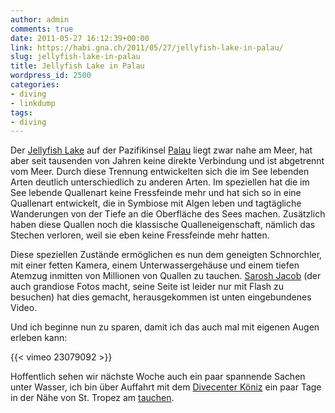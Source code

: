 ```yaml
---
author: admin
comments: true
date: 2011-05-27 16:12:39+00:00
link: https://habi.gna.ch/2011/05/27/jellyfish-lake-in-palau/
slug: jellyfish-lake-in-palau
title: Jellyfish Lake in Palau
wordpress_id: 2500
categories:
- diving
- linkdump
tags:
- diving
---
```


Der [Jellyfish Lake](https://de.wikipedia.org/wiki/Jellyfish_Lake) auf der Pazifikinsel [Palau](http://de.wikipedia.org/wiki/Palau) liegt zwar nahe am Meer, hat aber seit tausenden von Jahren keine direkte Verbindung und ist abgetrennt vom Meer.
Durch diese Trennung entwickelten sich die im See lebenden Arten deutlich unterschiedlich zu anderen Arten.
Im speziellen hat die im See lebende Quallenart keine Fressfeinde mehr und hat sich so in eine Quallenart entwickelt, die in Symbiose mit Algen leben und tagtägliche Wanderungen von der Tiefe an die Oberfläche des Sees machen.
Zusätzlich haben diese Quallen noch die klassische Qualleneigenschaft, nämlich das Stechen verloren, weil sie eben keine Fressfeinde mehr hatten.

Diese speziellen Zustände ermöglichen es nun dem geneigten Schnorchler, mit einer fetten Kamera, einem Unterwassergehäuse und einem tiefen Atemzug inmitten von Millionen von Quallen zu tauchen.
[Sarosh Jacob](http://www.saroshjacob.com/) (der auch grandiose Fotos macht, seine Seite ist leider nur mit Flash zu besuchen) hat dies gemacht, herausgekommen ist unten eingebundenes Video.

Und ich beginne nun zu sparen, damit ich das auch mal mit eigenen Augen erleben kann:

{{<  vimeo 23079092 >}}

Hoffentlich sehen wir nächste Woche auch ein paar spannende Sachen unter Wasser, ich bin über Auffahrt mit dem [Divecenter Köniz](http://divecenter.ch/) ein paar Tage in der Nähe von St. Tropez am [tauchen](http://europeandiving.com/).
